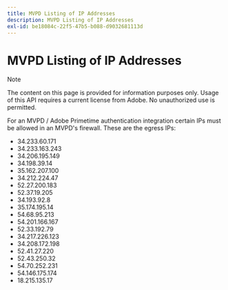 ```yaml
---
title: MVPD Listing of IP Addresses
description: MVPD Listing of IP Addresses
exl-id: be18084c-22f5-47b5-b088-d9032681113d
---
```

# MVPD Listing of IP Addresses

>[!NOTE]
>
>The content on this page is provided for information purposes only. Usage of this API requires a current license from Adobe. No unauthorized use is permitted.

For an MVPD / Adobe Primetime authentication integration certain IPs must be allowed in an MVPD's firewall. These are the egress IPs:

* 34.233.60.171
* 34.233.163.243
* 34.206.195.149
* 34.198.39.14
* 35.162.207.100
* 34.212.224.47
* 52.27.200.183
* 52.37.19.205
* 34.193.92.8
* 35.174.195.14
* 54.68.95.213
* 54.201.166.167
* 52.33.192.79
* 34.217.226.123
* 34.208.172.198
* 52.41.27.220
* 52.43.250.32
* 54.70.252.231
* 54.146.175.174
* 18.215.135.17

